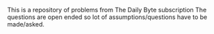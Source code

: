 This is a repository of problems from The Daily Byte subscription
The questions are open ended so lot of assumptions/questions have to be made/asked.
